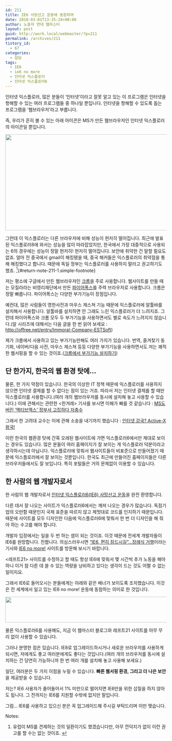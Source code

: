 ```yaml
---
id: 211
title: IE6 사망선고 운동에 동참하며
date: 2010-03-01T13:35:24+00:00
author: 노동자 연대 웹마스터
layout: post
guid: http://work.local/webmaster/?p=211
permalink: /archives/211
tistory_id:
  - 67
categories:
  - 잡담
tags:
  - IE6
  - ie6 no more
  - 인터넷 익스플로러
  - 인터넷 익스플로러6
---
```

인터넷 익스플로러, 많은 분들이 &#8216;인터넷&#8217;이라고 잘못 알고 있는 이 프로그램은 인터넷을 항해할 수 있는 여러 프로그램들 중 하나일 뿐입니다. 인터넷을 항해할 수 있도록 돕는 프로그램을 &#8216;웹브라우저&#8217;라고 부릅니다.

즉, 우리가 흔히 볼 수 있는 아래 아이콘은 MS가 만든 웹브라우저인 인터넷 익스플로러의 아이콘일 뿐입니다.

<img src="http://work.local/webmaster/wp-content/uploads/1/cfile22.uf.147EDC5A4D0847472DC86F.jpg" class="aligncenter" width="540" height="300" alt="" />

그런데 이 익스플로러는 다른 브라우저에 비해 성능이 현저히 떨어집니다. 최근에 발표된 익스플로러8에 와서는 성능을 많이 따라잡았지만, 한국에서 가장 대중적으로 사용되는 6의 경우에는 성능이 정말 현저히! 현저히 떨어집니다. 보안에 취약한 건 말할 필요도 없죠. 얼마 전 중국에서 gmail이 해킹됐을 때, 중국 해커들은 익스플로러의 취약점을 통해 해킹했다고 합니다. 때문에 독일 정부는 익스플로러를 사용하지 말라고 권고하기도 했죠. [<sup>1</sup>](#note-211-1 "유럽이 MS를 견제하는 것의 일환이기도 했겠습니다만, 아무 껀덕지가 없이 이런 권고를 할 수는 없는 것이죠."){#return-note-211-1.simple-footnote}

저는 평소에 구글에서 만든 웹브라우저인 <a href="http://www.google.com/chrome" target="_blank">크롬</a>을 주로 사용합니다. 웹사이트를 만들 때는 모질라라는 비영리재단에서 만든 <a href="http://www.mozilla.or.kr/ko/" target="_blank">파이어폭스</a>를 주력 브라우저로 사용합니다. 크롬은 정말 빠릅니다. 파이어폭스는 다양한 부가기능이 장점입니다.

예컨대, 많은 사람들이 영한사전과 마우스 제스쳐 기능 때문에 익스플로러에 알툴바를 설치해서 사용합니다. 알툴바를 설치하면 안 그래도 느린 익스플로러가 더 느려지죠. 그런데 파이어폭스와 크롬 모두 두 부가기능을 사용하면서도 별로 속도가 느려지지 않습니다.(알 시리즈에 대해서는 다음 글을 한 번 읽어 보세요 : <a href="http://offree.net/entry/Immoral-Company-ESTSoft" target="_blank">http://offree.net/entry/Immoral-Company-ESTSoft</a>)

제가 크롬에서 사용하고 있는 부가기능만해도 여러 가지가 있습니다. 번역, 즐겨찾기 동기화, 네이버/다음 사전, 마우스 제스쳐 등등 다양한 부가기능을 사용하면서도 저는 쾌적한 웹서핑을 할 수 있는 것이죠.(<a href="http://www.google.com/support/chrome/bin/answer.py?hl=kr&answer=167997" target="_blank">크롬에서 부가기능 설치하기</a>)

## 단 한가지, 한국의 웹 환경 탓에&#8230;

물론, 한 가지 약점이 있습니다. 한국의 이상한 IT 정책 때문에 익스플로러를 사용하지 않으면 인터넷 결제를 할 수 없다는 점이 있는 거죠. 따라서 저는 인터넷 결제를 할 때만 익스플로러를 사용합니다.(여러 개의 웹브라우저를 동시에 설치해 놓고 사용할 수 있습니다.) 이에 관해서는 관련한 <한겨레> 기사를 보시면 이해가 빠를 것 같습니다 : <a href="http://www.hani.co.kr/arti/economy/it/405697.html" target="_blank">MS도 버린 ‘액티브엑스’ 정부서 고집하다 자충수</a>

그래서 한 고려대 교수는 이에 관해 소송을 내기까지 했습니다 : <a href="http://www.hani.co.kr/arti/culture/book/368941.html" target="_blank">인터넷 강국? Active-X 왕국!</a>

이런 한국의 웹환경 탓에 간혹 오래된 웹사이트에 가면 익스플로러6에서만 제대로 보이는 경우도 있습니다. 많은 분들이 여러 홈페이지가 잘 보이는 게 익스플로러 덕분이라고 생각하시는데 아닙니다. 익스플로러에 맞춰서 웹사이트들이 비표준으로 만들어졌기 때문에 익스플로러에서 잘 보이는 것뿐입니다. 한국도 최근에 만들어진 홈페이지들은 다른 브라우저들에서도 잘 보입니다. 특히 포털들은 거의 문제없이 이용할 수 있습니다.

## 한 사람의 웹 개발자로서

한 사람의 웹 개발자로서 <a href="http://offree.net/entry/IE6-no-more-1" target="_blank">인터넷 익스플로러6(IE6) 사망선고 운동</a>을 완전 환영합니다.

다른 데서 잘 나오는 사이트가 익스플로러6에서는 깨져 나오는 경우가 많습니다. 독점기업의 오만함 때문인지 국제 표준을 따르지 않고 제멋대로 코드를 인지하기 때문입니다. 때문에 사이트를 모두 디자인한 다음에 익스플로러6에 맞춰서 한 번 더 디자인을 해 줘야 하는 수고를 해야 합니다.

개발자 입장에서는 일을 두 번 하는 셈이 되는 것이죠. 이것 때문에 전세계 개발자들이 IE6를 원망합니다. 진짭니다. 의심스러우시면 <a href="http://www.zdnet.co.kr/Contents/2010/02/26/zdnet20100226111020.htm" target="_blank">&#8220;IE6, 편히 잠드시길&#8221;…장례식 거행</a>이라는 기사와 <a href="http://www.ie6nomore.com/" target="_blank">IE6 no more!</a> 사이트를 방문해 보시기 바랍니다.

<레프트21> 사이트를 수정하고 할 때도 항상 IE6에 맞춰서 몇 시간씩 추가 노동을 해야 하니 이거 참 다른 데 쓸 수 있는 역량을 낭비하고 있다는 생각이 드는 것도 어쩔 수 없는 일이지요.

그래서 IE6로 들어오시는 분들에게는 아래와 같은 배너가 보이도록 조치했습니다. 이것은 전 세계에서 일고 있는 IE6 no more! 운동에 동참하는 의미로 한 것입니다.

<img src="http://work.local/webmaster/wp-content/uploads/1/cfile25.uf.1603EE544D084747275B6B.jpg" class="aligncenter" width="540" height="80" alt="" />

물론 익스플로러6를 사용해도, 지금 이 웹마스터 블로그와 레프트21 사이트를 아무 무리 없이 사용할 수 있습니다.

그러나 분명한 점은 있습니다. IE8로 업그레이드하시거나 새로운 브라우저를 사용하게 되시면, 저에게도 좋고 여러분에게도 좋다는 것입니다.(여러 개의 브라우저를 동시에 설치하는 건 당연히 가능하니까 한 번 여러 개를 설치해 놓고 사용해 보세요.)

일단, 여러분은 두 가지 이점을 누릴 수 있습니다. **빠른 웹서핑 환경, 그리고 더 나은 보안**을 제공받을 수 있습니다.

저는? IE6 사용자가 줄어들어서 1% 미만으로 떨어지면 IE6만을 위한 삽질을 하지 않아도 됩니다. 그 전까지는 IE6를 지원할 수밖에 없지만 말입니다.

그럼&#8230; IE6를 사용하고 있으신 분은 꼭 업그레이드해 주시길 부탁드리며 이만 맺습니다.   <span class="Apple-tab-span" style="white-space:pre"></span>

<div class="simple-footnotes">
  <p class="notes">
    Notes:
  </p>
  
  <ol>
    <li id="note-211-1">
      유럽이 MS를 견제하는 것의 일환이기도 했겠습니다만, 아무 껀덕지가 없이 이런 권고를 할 수는 없는 것이죠. <a href="#return-note-211-1">&#8617;</a>
    </li>
  </ol>
</div>